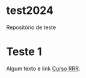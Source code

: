 # test2024
Repositório de teste

# Teste 1
Algum texto e link [Curso RRR](https://beatrizmilz.github.io/2024-curso-de-verao-ime-usp-relatorios/instrucoes-de-instalacao.html).
